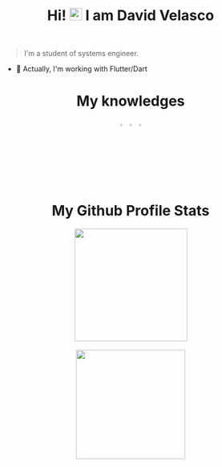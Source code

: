<h1 align="center">
  Hi! <img src="https://user-images.githubusercontent.com/57642291/115981321-b7a44c80-a58a-11eb-8109-79aa8bcf0698.gif" width="25px"> I am David Velasco
</h1>
<br>

>I'm a student of systems engineer.

- 🔭 Actually, I'm working with Flutter/Dart

<h1 align="center">
  My knowledges
</h1>


<div align="center">
  <code><img src="https://cdn.jsdelivr.net/gh/devicons/devicon/icons/java/java-original.svg" width=3%/></code>
  <code><img src="https://cdn.jsdelivr.net/gh/devicons/devicon/icons/dart/dart-original.svg" width=3%/></code>
  <code><img src="https://cdn.jsdelivr.net/gh/devicons/devicon/icons/flutter/flutter-original.svg" width=3%/></code>
</div>


<div align="center">
  
  <h1> 
  My Github Profile Stats
  </h1>

  <a href="https://github.com/DavidVM12">
    <img align="center" height="225" src="http://github-profile-summary-cards.vercel.app/api/cards/profile-details?username=DavidVM12&theme=nord_dark">
  </a><br><br>

  <a href="https://github.com/DavidVM12">
    <img align="center" height="218" src="http://github-profile-summary-cards.vercel.app/api/cards/stats?username=DavidVM12&theme=nord_dark">
  </a>
  
</div>
